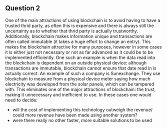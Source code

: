 ## Question 2

One of the main attractions of using blockchain is to avoid having to have a trusted thrid party, as often this is expensive and there is always still the uncertainty as to whether that thrid party is actually trustworthy. Additionally, blockchain makes information unique and transactions are often called immutable (it takes a huge effort to change an entry). This makes the blockchain attractive for many purposes, however in some cases it is either just not necessary or not as far advanced as it could be to be implemented efficiently. One such an example is when the data read into the blockchain is dependent on an outside physical device: although transactions are immutable, blockchain cannot ensure that date read in is actually correct. An example of such a company is Sunexchange. They use blockchain to measure from a physical device meter saying how much electricity was developed from the solar panels, which can be tampered with. This eliminates one of the major attractions of blockchain: the trust, making it unnecessary and inefficient to use. 
In these cases one would need to decide:
* will the cost of implementing this technology outweigh the revenue/ could more revenue have been made using another system?
* were there really no other faster, more suitable solutions to be used
